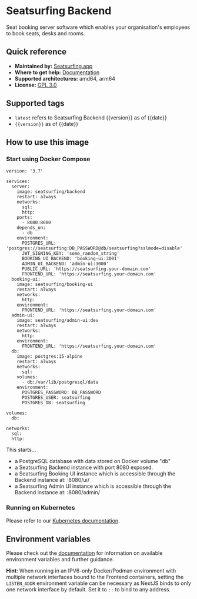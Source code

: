 # Seatsurfing Backend

Seat booking server software which enables your organisation's employees to book seats, desks and rooms.

## Quick reference
* **Maintained by:** [Seatsurfing.app](https://seatsurfing.app/)
* **Where to get help:** [Documentation](https://seatsurfing.app/docs/)
* **Supported architectures:** amd64, arm64
* **License:** [GPL 3.0](https://github.com/seatsurfing/backend/blob/main/LICENSE)

## Supported tags
* ```latest``` refers to Seatsurfing Backend {{version}} as of {{date}}
* ```{{version}}``` as of {{date}}

## How to use this image
### Start using Docker Compose
```
version: '3.7'

services:
  server:
    image: seatsurfing/backend
    restart: always
    networks:
      sql:
      http:
    ports:
      - 8080:8080
    depends_on:
      - db
    environment:
      POSTGRES_URL: 'postgres://seatsurfing:DB_PASSWORD@db/seatsurfing?sslmode=disable'
      JWT_SIGNING_KEY: 'some_random_string'
      BOOKING_UI_BACKEND: 'booking-ui:3001'
      ADMIN_UI_BACKEND: 'admin-ui:3000'
      PUBLIC_URL: 'https://seatsurfing.your-domain.com'
      FRONTEND_URL: 'https://seatsurfing.your-domain.com'
  booking-ui:
    image: seatsurfing/booking-ui
    restart: always
    networks:
      http:
    environment:
      FRONTEND_URL: 'https://seatsurfing.your-domain.com'
  admin-ui:
    image: seatsurfing/admin-ui:dev
    restart: always
    networks:
      http:
    environment:
      FRONTEND_URL: 'https://seatsurfing.your-domain.com'
  db:
    image: postgres:15-alpine
    restart: always
    networks:
      sql:
    volumes:
      - db:/var/lib/postgresql/data
    environment:
      POSTGRES_PASSWORD: DB_PASSWORD
      POSTGRES_USER: seatsurfing
      POSTGRES_DB: seatsurfing

volumes:
  db:

networks:
  sql:
  http:
```

This starts...
* a PostgreSQL database with data stored on Docker volume "db"
* a Seatsurfing Backend instance with port 8080 exposed.
* a Seatsurfing Booking UI instance which is accessible through the Backend instance at: :8080/ui/
* a Seatsurfing Admin UI instance which is accessible through the Backend instance at: :8080/admin/

### Running on Kubernetes
Please refer to our [Kubernetes documentation](https://docs.seatsurfing.app/kubernetes/).

## Environment variables
Please check out the [documentation](https://seatsurfing.app/docs/config) for information on available environment variables and further guidance.

**Hint**: When running in an IPV6-only Docker/Podman environment with multiple network interfaces bound to the Frontend containers, setting the ```LISTEN_ADDR``` environment variable can be necessary as NextJS binds to only one network interface by default. Set it to ```::``` to bind to any address.
